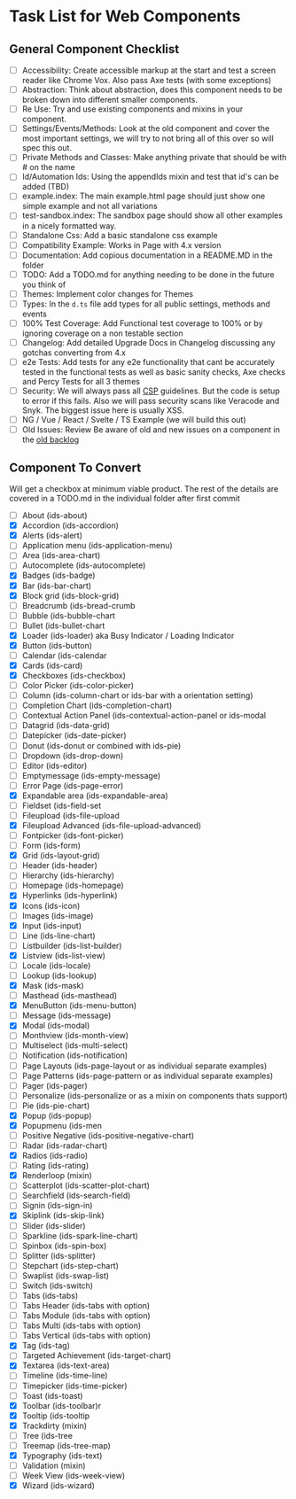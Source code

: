 # Task List for Web Components

## General Component Checklist

 - [ ] Accessibility: Create accessible markup at the start and test a screen reader like Chrome Vox. Also pass Axe tests (with some exceptions)
 - [ ] Abstraction: Think about abstraction, does this component needs to be broken down into different smaller components.
 - [ ] Re Use: Try and use existing components and mixins in your component.
 - [ ] Settings/Events/Methods: Look at the old component and cover the most important settings, we will try to not bring all of this over so will spec this out.
 - [ ] Private Methods and Classes: Make anything private that should be with # on the name
 - [ ] Id/Automation Ids: Using the appendIds mixin and test that id's can be added (TBD)
 - [ ] example.index: The main example.html page should just show one simple example and not all variations
 - [ ] test-sandbox.index: The sandbox page should show all other examples in a nicely formatted way.
 - [ ] Standalone Css: Add a basic standalone css example
 - [ ] Compatibility Example: Works in Page with 4.x version
 - [ ] Documentation: Add copious documentation in a README.MD in the folder
 - [ ] TODO: Add a TODO.md for anything needing to be done in the future you think of
 - [ ] Themes: Implement color changes for Themes
 - [ ] Types: In the `d.ts` file add types for all public settings, methods and events
 - [ ] 100% Test Coverage: Add Functional test coverage to 100% or by ignoring coverage on a non testable section
 - [ ] Changelog: Add detailed Upgrade Docs in Changelog discussing any gotchas converting from 4.x
 - [ ] e2e Tests: Add tests for any e2e functionality that cant be accurately tested in the functional tests as well as basic sanity checks, Axe checks and Percy Tests for all 3 themes
 - [ ] Security: We will always pass all [CSP](https://developer.mozilla.org/en-US/docs/Web/HTTP/CSP) guidelines. But the code is setup to error if this fails. Also we will pass security scans like Veracode and Snyk. The biggest issue here is usually XSS.
 - [ ] NG / Vue / React / Svelte / TS Example (we will build this out)
 - [ ] Old Issues: Review Be aware of old and new issues on a component in the [old backlog](https://github.com/infor-design/enterprise/issues)

## Component To Convert

Will get a checkbox at minimum viable product. The rest of the details are covered in a TODO.md in the individual folder after first commit

 - [ ] About (ids-about)
 - [x] Accordion (ids-accordion)
 - [x] Alerts (ids-alert)
 - [ ] Application menu (ids-application-menu)
 - [ ] Area (ids-area-chart)
 - [ ] Autocomplete (ids-autocomplete)
 - [x] Badges (ids-badge)
 - [x] Bar (ids-bar-chart)
 - [x] Block grid (ids-block-grid)
 - [ ] Breadcrumb (ids-bread-crumb
 - [ ] Bubble (ids-bubble-chart
 - [ ] Bullet (ids-bullet-chart
 - [x] Loader (ids-loader) aka Busy Indicator / Loading Indicator
 - [x] Button (ids-button)
 - [ ] Calendar (ids-calendar
 - [x] Cards (ids-card)
 - [x] Checkboxes (ids-checkbox)
 - [ ] Color Picker (ids-color-picker)
 - [ ] Column (ids-column-chart or ids-bar with a orientation setting)
 - [ ] Completion Chart (ids-completion-chart)
 - [ ] Contextual Action Panel (ids-contextual-action-panel or ids-modal
 - [ ] Datagrid (ids-data-grid)
 - [ ] Datepicker (ids-date-picker)
 - [ ] Donut (ids-donut or combined with ids-pie)
 - [ ] Dropdown (ids-drop-down)
 - [ ] Editor (ids-editor)
 - [ ] Emptymessage (ids-empty-message)
 - [ ] Error Page (ids-page-error)
 - [x] Expandable area (ids-expandable-area)
 - [ ] Fieldset (ids-field-set
 - [ ] Fileupload (ids-file-upload
 - [x] Fileupload Advanced (ids-file-upload-advanced)
 - [ ] Fontpicker (ids-font-picker)
 - [ ] Form  (ids-form)
 - [x] Grid (ids-layout-grid)
 - [ ] Header (ids-header)
 - [ ] Hierarchy (ids-hierarchy)
 - [ ] Homepage (ids-homepage)
 - [x] Hyperlinks (ids-hyperlink)
 - [x] Icons (ids-icon)
 - [ ] Images (ids-image)
 - [x] Input (ids-input)
 - [ ] Line (ids-line-chart)
 - [ ] Listbuilder (ids-list-builder)
 - [x] Listview (ids-list-view)
 - [ ] Locale (ids-locale)
 - [ ] Lookup (ids-lookup)
 - [x] Mask (ids-mask)
 - [ ] Masthead (ids-masthead)
 - [x] MenuButton (ids-menu-button)
 - [ ] Message (ids-message)
 - [x] Modal (ids-modal)
 - [ ] Monthview (ids-month-view)
 - [ ] Multiselect (ids-multi-select)
 - [ ] Notification (ids-notification)
 - [ ] Page Layouts (ids-page-layout or as individual separate examples)
 - [ ] Page Patterns (ids-page-pattern or as individual separate examples)
 - [ ] Pager (ids-pager)
 - [ ] Personalize (ids-personalize or as a mixin on components thats support)
 - [ ] Pie (ids-pie-chart)
 - [x] Popup (ids-popup)
 - [x] Popupmenu (ids-men
 - [ ] Positive Negative (ids-positive-negative-chart)
 - [ ] Radar (ids-radar-chart)
 - [x] Radios (ids-radio)
 - [ ] Rating (ids-rating)
 - [x] Renderloop (mixin)
 - [ ] Scatterplot (ids-scatter-plot-chart)
 - [ ] Searchfield (ids-search-field)
 - [ ] Signin (ids-sign-in)
 - [x] Skiplink (ids-skip-link)
 - [ ] Slider (ids-slider)
 - [ ] Sparkline (ids-spark-line-chart)
 - [ ] Spinbox (ids-spin-box)
 - [ ] Splitter (ids-splitter)
 - [ ] Stepchart (ids-step-chart)
 - [ ] Swaplist (ids-swap-list)
 - [ ] Switch (ids-switch)
 - [ ] Tabs (ids-tabs)
 - [ ] Tabs Header (ids-tabs with option)
 - [ ] Tabs Module (ids-tabs with option)
 - [ ] Tabs Multi (ids-tabs with option)
 - [ ] Tabs Vertical (ids-tabs with option)
 - [x] Tag (ids-tag)
 - [ ] Targeted Achievement (ids-target-chart)
 - [x] Textarea (ids-text-area)
 - [ ] Timeline (ids-time-line)
 - [ ] Timepicker (ids-time-picker)
 - [ ] Toast (ids-toast)
 - [x] Toolbar (ids-toolbar)r
 - [x] Tooltip (ids-tooltip
 - [x] Trackdirty (mixin)
 - [ ] Tree (ids-tree
 - [ ] Treemap (ids-tree-map)
 - [x] Typography (ids-text)
 - [ ] Validation (mixin)
 - [ ] Week View (ids-week-view)
 - [x] Wizard (ids-wizard)

